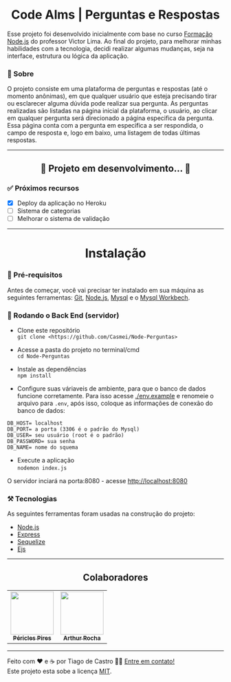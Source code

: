 <h1 align="center">Code Alms | Perguntas e Respostas
</h1>
<!-- ME CONTRATA! AAAAAAAAAAAA kkkkk -->

Esse projeto foi desenvolvido inicialmente com base no curso [Formação Node.js](https://www.udemy.com/course/formacao-nodejs/) do professor Victor Lima. Ao final do projeto, para melhorar minhas habilidades com a tecnologia, decidi realizar algumas mudanças, seja na interface, estrutura ou lógica da aplicação.
### 🔖 Sobre
O projeto consiste em uma plataforma de perguntas e respostas (até o momento anônimas), em que qualquer usuário que esteja precisando tirar ou esclarecer alguma dúvida pode realizar sua pergunta. As perguntas realizadas são listadas na página inicial da plataforma, o usuário, ao clicar em qualquer pergunta será direcionado a página especifica da pergunta. Essa página conta com a pergunta em especifica a ser respondida, o campo de resposta e, logo em baixo, uma listagem de todas últimas respostas. 

---

<h2 align="center"> 
	🚧  Projeto em desenvolvimento...  🚧
</h2>

### ✅ Próximos recursos

- [x] Deploy da aplicação no Heroku
- [ ] Sistema de categorias
- [ ] Melhorar o sistema de validação

---

<h1 align="center">Instalação
</h1>

### 🏁 Pré-requisitos

Antes de começar, você vai precisar ter instalado em sua máquina as seguintes ferramentas:
[Git](https://git-scm.com), [Node.js](https://nodejs.org/en/), [Mysql](https://www.mysql.com/) e o [Mysql Workbech](https://www.mysql.com/products/workbench/).

### 🎲 Rodando o Back End (servidor)
- Clone este repositório <br>
```git clone <https://github.com/Casmei/Node-Perguntas>```

- Acesse a pasta do projeto no terminal/cmd <br>
```cd Node-Perguntas```

- Instale as dependências <br>```npm install```

- Configure suas váriaveis de ambiente, para que o banco de dados funcione corretamente. Para isso acesse [./env.example](/.env.example) e renomeie o arquivo para ```.env```, após isso, coloque as informações de conexão do banco de dados:
```
DB_HOST= localhost
DB_PORT= a porta (3306 é o padrão do Mysql)
DB_USER= seu usuário (root é o padrão)
DB_PASSWORD= sua senha
DB_NAME= nome do squema
```

- Execute a aplicação <br>
```nodemon index.js```

O servidor inciará na porta:8080 - acesse <http://localhost:8080>

### ⚒️ Tecnologias

As seguintes ferramentas foram usadas na construção do projeto:

- [Node.js](https://nodejs.org/en/)
- [Express](https://expressjs.com/pt-br/)
- [Sequelize](https://www.typescriptlang.org/)
- [Ejs](https://ejs.co/)

---

<h2 align="center">Colaboradores
</h2>

<table>
  <tr>
    <td align="center"><a href="https://github.com/bitpickle"><img src="https://avatars.githubusercontent.com/u/52581118" width="100px;" alt=""/><br /><sub><b>Péricles Pires</b></sub></td>
    <td align="center"><a href="https://github.com/ArthurRAmaral"><img src="https://avatars.githubusercontent.com/u/48517851" width="100px;"  alt=""/><br /><sub><b>Arthur Rocha</b></sub></a><br /></td>
    
  </tr>
 </table>

---



Feito com ❤️ e ☕ por Tiago de Castro 👋🏽 [Entre em contato!](https://www.linkedin.com/in/tiago-de-castro-lima-3814911b9/) <br>
Este projeto esta sobe a licença [MIT](./LICENSE).



